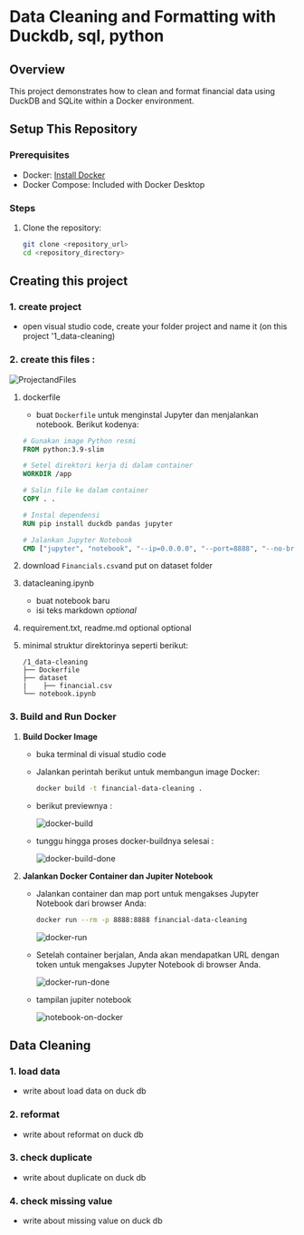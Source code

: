 # Data Cleaning and Formatting with Duckdb, sql, python

## Overview
This project demonstrates how to clean and format financial data using DuckDB and SQLite within a Docker environment.

## Setup This Repository

### Prerequisites
- Docker: [Install Docker](https://www.docker.com/)
- Docker Compose: Included with Docker Desktop

### Steps
1. Clone the repository:
   ```sh
   git clone <repository_url>
   cd <repository_directory>

## Creating this project
### 1. create project 
- open visual studio code, create your folder project and name it (on this project '1_data-cleaning)
### 2. create this files :
![ProjectandFiles](images/1_direktori.png)
1. dockerfile
      * buat `Dockerfile` untuk menginstal Jupyter dan menjalankan notebook. Berikut kodenya:

      ```dockerfile
      # Gunakan image Python resmi
      FROM python:3.9-slim

      # Setel direktori kerja di dalam container
      WORKDIR /app

      # Salin file ke dalam container
      COPY . .

      # Instal dependensi
      RUN pip install duckdb pandas jupyter

      # Jalankan Jupyter Notebook
      CMD ["jupyter", "notebook", "--ip=0.0.0.0", "--port=8888", "--no-browser", "--allow-root"]
      ```
2. download `Financials.csv`and put on dataset folder
3. datacleaning.ipynb
   * buat notebook baru
   * isi teks markdown *optional*
4. requirement.txt, readme.md optional optional

5. minimal struktur direktorinya seperti berikut:

   ```
   /1_data-cleaning
   ├── Dockerfile
   ├── dataset 
   |    ├── financial.csv
   └── notebook.ipynb
   ```
### 3. Build and Run Docker 
1. **Build Docker Image**
   * buka terminal di visual studio code 
   * Jalankan perintah berikut untuk membangun image Docker:

      ```bash
      docker build -t financial-data-cleaning .
      ```
   * berikut previewnya :

      ![docker-build](images/2_docker-build.png)
   * tunggu hingga proses docker-buildnya selesai :

      ![docker-build-done](images/3_docker-build-done.png)

2. **Jalankan Docker Container dan Jupiter Notebook**

   * Jalankan container dan map port untuk mengakses Jupyter Notebook dari browser Anda:

      ```bash
      docker run --rm -p 8888:8888 financial-data-cleaning
      ```
      ![docker-run](images/4_docker-run.png)

   * Setelah container berjalan, Anda akan mendapatkan URL dengan token untuk mengakses Jupyter Notebook di browser Anda.

      ![docker-run-done](images/5_docker-run-done.png)

   * tampilan jupiter notebook

      ![notebook-on-docker](images/6_notebook-on-docker.png)

## Data Cleaning
### 1. load data
   - write about load data on duck db
### 2. reformat
   - write about reformat on duck db
### 3. check duplicate
   - write about duplicate on duck db
### 4. check missing value
   - write about missing value on duck db

